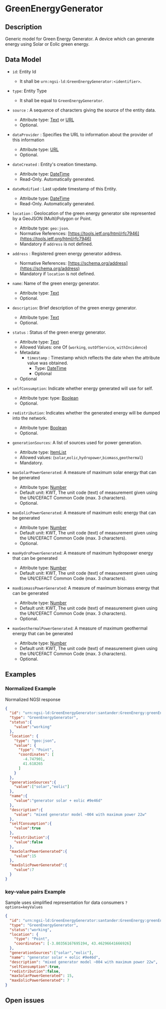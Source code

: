 # GreenEnergyGenerator
## Description

Generic model for Green Energy Generator. A device which can generate energy using Solar or Eolic green energy.

## Data Model

+ `id`: Entity Id
  + It shall be `urn:ngsi-ld:GreenEnergyGenerator:<identifier>`.

+ `type`: Entity Type
  + It shall be equal to `GreenEnergyGenerator`.

+ `source` : A sequence of characters giving the source of the entity data.
  + Attribute type: [Text](https://schema.org/Text) or [URL](https://schema.org/URL)
  + Optional.

+ `dataProvider` : Specifies the URL to information about the provider of this
  information
  + Attribute type: [URL](https://schema.org/URL)
  + Optional.

+ `dateCreated` : Entity's creation timestamp.
  + Attribute type: [DateTime](https://schema.org/DateTime)
  + Read-Only. Automatically generated.

+ `dateModified` : Last update timestamp of this Entity.
  + Attribute type: [DateTime](https://schema.org/DateTime)
  + Read-Only. Automatically generated.

+ `location` : Geolocation of the green energy generator site represented by a GeoJSON
  (Multi)Polygon or Point.
  + Attribute type: `geo:json`.
  + Normative References:
    [https://tools.ietf.org/html/rfc7946](https://tools.ietf.org/html/rfc7946)
  + Mandatory if `address` is not defined.

+ `address` : Registered green energy generator address.
  + Normative References:
    [https://schema.org/address](https://schema.org/address)
  + Mandatory if `location` is not defined.

+ `name`: Name of the green energy generator.
  + Attribute type: [Text](https://schema.org/Text)
  + Optional.

+ `description`: Brief description of the green energy generator.
  + Attribute type: [Text](https://schema.org/Text)
  + Optional.

+ `status` : Status of the green energy generator.
  + Attribute type: [Text](https://schema.org/Text)
  + Allowed Values: one Of (`working`, `outOfService`, `withIncidence`)
  + Metadata:
    + `timestamp` : Timestamp which reflects the date when the attribute
      value was obtained.
      + Type: [DateTime](https://schema.org/DateTime)
      + Optional
  + Optional

+ `selfConsumption`: Indicate whether energy generated will use for self.
  + Attribute type: type: [Boolean](https://schema.org/Boolean)
  + Optional.

+ `redistribution`: Indicates whether the generated energy will be
  dumped into the network.
  + Attribute type: [Boolean](https://schema.org/Boolean)
  + Optional.

+ `generationSources`: A list of sources used for power generation.
  + Attribute type: [ItemList](https://schema.org/ItemList)
  + Allowed values: (`solar`,`eolic`,`hydropower`,`biomass`,`geothermal`)
  + Mandatory.

+ `maxSolarPowerGenerated`: A measure of maximum solar energy that can be generated
  + Attribute type: [Number](https://schema.org/Number)
  + Default unit: KWT, The unit code (text) of measurement given using the UN/CEFACT
    Common Code (max. 3 characters).
  + Optional.

+ `maxEolicPowerGenerated`: A measure of maximum eolic energy that can be generated
  + Attribute type: [Number](https://schema.org/Number)
  + Default unit: KWT, The unit code (text) of measurement given using the UN/CEFACT
    Common Code (max. 3 characters).
  + Optional.

+ `maxHydroPowerGenerated`: A measure of maximum hydropower energy that can be generated
  + Attribute type: [Number](https://schema.org/Number)
  + Default unit: KWT, The unit code (text) of measurement given using the UN/CEFACT
    Common Code (max. 3 characters).

+ `maxBiomassPowerGenerated`: A measure of maximum biomass energy that can be generated
  + Attribute type: [Number](https://schema.org/Number)
  + Default unit: KWT, The unit code (text) of measurement given using the UN/CEFACT
    Common Code (max. 3 characters).
  + Optional.

+ `maxGeothermalPowerGenerated`: A measure of maximum geothermal energy that can be generated
  + Attribute type: [Number](https://schema.org/Number)
  + Default unit: KWT, The unit code (text) of measurement given using the UN/CEFACT
    Common Code (max. 3 characters).
  + Optional.

## Examples

### Normalized Example

Normalized NGSI response

```json
{
  "id": "urn:ngsi-ld:GreenEnergyGenerator:santander:GreenEnergy:greenEnergyGenerator:9e46d",
  "type": "GreenEnergyGenerator",
  "status":{
    "value":"working"
  },
  "location": {
    "type": "geo:json",
    "value": {
      "type": "Point",
      "coordinates": [
        -4.747901,
        41.618265
      ]
    }
  },
  "generationSources":{
    "value":["solar","eolic"]
  },
  "name":{
    "value":"generator solar + eolic #9e46d"
  },
  "description":{
    "value": "mixed generator model ~004 with maximum power 22w"
  },
  "selfConsumption":{
    "value":true
  },
  "redistribution":{
    "value":false
  },
  "maxSolarPowerGenerated":{
    "value":15
  },
  "maxEolicPowerGenerated":{
    "value":7
  }
}
```

### key-value pairs Example

Sample uses simplified representation for data consumers `?options=keyValues`

```json
{
  "id": "urn:ngsi-ld:GreenEnergyGenerator:santander:GreenEnergy:greenEnergyGenerator:9e46d",
  "type": "GreenEnergyGenerator",
  "status":"working",
  "location": {
    "type": "Point",
    "coordinates": [-3.80356167695194, 43.46296641666926]
  },
  "generationSources":["solar","eolic"],
  "name": "generator solar + eolic #9e46d",
  "description": "mixed generator model ~004 with maximum power 22w",
  "selfConsumption":true,
  "redistribution":false,
  "maxSolarPowerGenerated": 15,
  "maxEolicPowerGenerated": 7
}
```

## Open issues

